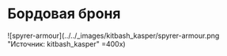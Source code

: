 # Бордовая броня

![spyrer-armour](../../_images/kitbash_kasper/spyrer-armour.png "Источник: kitbash_kasper" =400x)
